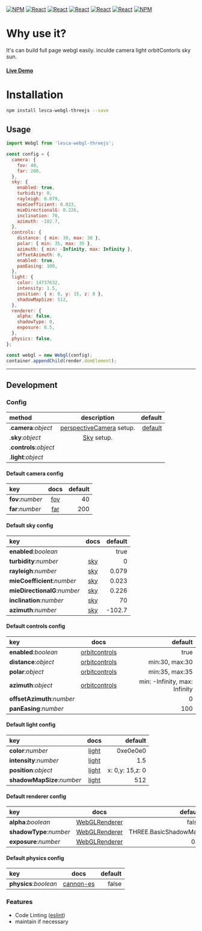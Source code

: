 [![NPM](https://img.shields.io/badge/NPM-ba443f?style=for-the-badge&logo=npm&logoColor=white)](https://www.npmjs.com/)
[![React](https://img.shields.io/badge/Node.js-43853D?style=for-the-badge&logo=node.js&logoColor=white)](https://nodejs.org/en/)
[![React](https://img.shields.io/badge/-ReactJs-61DAFB?style=for-the-badge&logo=react&logoColor=white)](https://zh-hant.reactjs.org/)
[![React](https://img.shields.io/badge/Less-1d365d?style=for-the-badge&logo=less&logoColor=white)](https://lesscss.org/)
[![React](https://img.shields.io/badge/HTML5-E34F26?style=for-the-badge&logo=html5&logoColor=white)](https://www.w3schools.com/html/)
[![React](https://img.shields.io/badge/-CSS3-1572B6?style=for-the-badge&logo=css3&logoColor=white)](https://www.w3schools.com/css/)
[![NPM](https://img.shields.io/badge/DEV-Jameshsu1125-9cf?style=for-the-badge)](https://www.npmjs.com/~jameshsu1125)

# Why use it?

It's can build full page webgl easily. inculde camera light orbitContorls sky sun.

#### [Live Demo](https://www.npmjs.com/~jameshsu1125)

# Installation

```sh
npm install lesca-webgl-threejs --save
```

## Usage

```javascript
import Webgl from 'lesca-webgl-threejs';

const config = {
  camera: {
    fov: 40,
    far: 200,
  },
  sky: {
    enabled: true,
    turbidity: 0,
    rayleigh: 0.079,
    mieCoefficient: 0.023,
    mieDirectionalG: 0.226,
    inclination: 70,
    azimuth: -102.7,
  },
  controls: {
    distance: { min: 30, max: 30 },
    polar: { min: 35, max: 35 },
    azimuth: { min: -Infinity, max: Infinity },
    offsetAzimuth: 0,
    enabled: true,
    panEasing: 100,
  },
  light: {
    color: 14737632,
    intensity: 1.5,
    position: { x: 0, y: 15, z: 0 },
    shadowMapSize: 512,
  },
  renderer: {
    alpha: false,
    shadowType: 0,
    exposure: 0.5,
  },
  physics: false,
};

const webgl = new Webgl(config);
container.appendChild(render.domElement);
```

---

## Development

### Config

| method                 |        description         |                                 default |
| :--------------------- | :------------------------: | --------------------------------------: |
| .**camera**:_object_   | [perspectiveCamera] setup. | [default](#camera-default-config-value) |
| .**sky**:_object_      |        [Sky] setup.        |                                         |
| .**controls**:_object_ |                            |                                         |
| .**light**:_object_    |                            |

#### Default camera config

| key              | docs  | default |
| :--------------- | :---: | ------: |
| **fov**:_number_ | [fov] |      40 |
| **far**:_number_ | [far] |     200 |

#### Default sky config

| key                          | docs  | default |
| :--------------------------- | :---: | ------: |
| **enabled**:_boolean_        |       |    true |
| **turbidity**:_number_       | [sky] |       0 |
| **rayleigh**:_number_        | [sky] |   0.079 |
| **mieCoefficient**:_number_  | [sky] |   0.023 |
| **mieDirectionalG**:_number_ | [sky] |   0.226 |
| **inclination**:_number_     | [sky] |      70 |
| **azimuth**:_number_         | [sky] |  -102.7 |

#### Default controls config

| key                        |      docs       |                       default |
| :------------------------- | :-------------: | ----------------------------: |
| **enabled**:_boolean_      | [orbitcontrols] |                          true |
| **distance**:_object_      | [orbitcontrols] |                min:30, max:30 |
| **polar**:_object_         | [orbitcontrols] |                min:35, max:35 |
| **azimuth**:_object_       | [orbitcontrols] | min: -Infinity, max: Infinity |
| **offsetAzimuth**:_number_ |                 |                             0 |
| **panEasing**:_number_     |                 |                           100 |

#### Default light config

| key                        |  docs   |         default |
| :------------------------- | :-----: | --------------: |
| **color**:_number_         | [light] |        0xe0e0e0 |
| **intensity**:_number_     | [light] |             1.5 |
| **position**:_object_      | [light] | x: 0,y: 15,z: 0 |
| **shadowMapSize**:_number_ | [light] |             512 |

#### Default renderer config

| key                     |      docs       |              default |
| :---------------------- | :-------------: | -------------------: |
| **alpha**:_boolean_     | [WebGLRenderer] |                false |
| **shadowType**:_number_ | [WebGLRenderer] | THREE.BasicShadowMap |
| **exposure**:_number_   | [WebGLRenderer] |                  0.5 |

#### Default physics config

| key                   |    docs     | default |
| :-------------------- | :---------: | ------: |
| **physics**:_boolean_ | [cannon-es] |   false |

### Features

- Code Linting ([eslint])
- maintain if necessary

[eslint]: https://eslint.org/
[orbitcontrols]: https://threejs.org/docs/#examples/en/controls/OrbitControls
[perspectivecamera]: https://threejs.org/docs/index.html?q=cam#api/en/cameras/PerspectiveCamera
[sky]: https://threejs.org/examples/webgl_shaders_sky.html
[fov]: https://threejs.org/docs/?q=camera#api/en/cameras/PerspectiveCamera.fov
[far]: https://threejs.org/docs/?q=camera#api/en/cameras/PerspectiveCamera.far
[light]: https://threejs.org/docs/?q=light#api/en/lights/AmbientLight
[webglrenderer]: https://threejs.org/docs/?q=renderer#api/en/renderers/WebGLRenderer
[cannon-es]: https://www.npmjs.com/package/cannon-es
